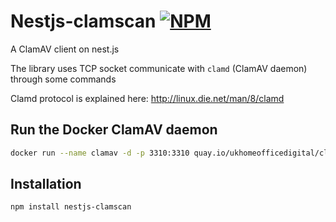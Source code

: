 Nestjs-clamscan [![NPM](https://nodei.co/npm/nestjs-clamscan.png)](https://npmjs.org/package/nestjs-clamscan)
===

A ClamAV client on nest.js

The library  uses TCP socket communicate with `clamd` (ClamAV daemon) through some commands

Clamd protocol is explained here:
<http://linux.die.net/man/8/clamd>

## Run the Docker ClamAV daemon

```bash
docker run --name clamav -d -p 3310:3310 quay.io/ukhomeofficedigital/clamav:latest
```

## Installation

```bash
npm install nestjs-clamscan
```